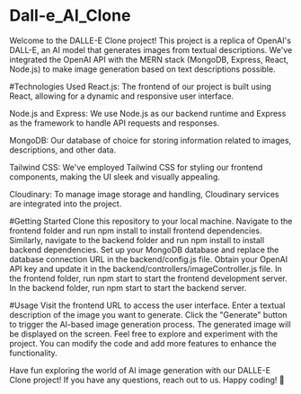 # Dall-e_AI_Clone
Welcome to the DALLE-E Clone project! This project is a replica of OpenAI's DALL-E, an AI model that generates images from textual descriptions. We've integrated the OpenAI API with the MERN stack (MongoDB, Express, React, Node.js) to make image generation based on text descriptions possible.

#Technologies Used
React.js: The frontend of our project is built using React, allowing for a dynamic and responsive user interface.

Node.js and Express: We use Node.js as our backend runtime and Express as the framework to handle API requests and responses.

MongoDB: Our database of choice for storing information related to images, descriptions, and other data.

Tailwind CSS: We've employed Tailwind CSS for styling our frontend components, making the UI sleek and visually appealing.

Cloudinary: To manage image storage and handling, Cloudinary services are integrated into the project.

#Getting Started
Clone this repository to your local machine.
Navigate to the frontend folder and run npm install to install frontend dependencies.
Similarly, navigate to the backend folder and run npm install to install backend dependencies.
Set up your MongoDB database and replace the database connection URL in the backend/config.js file.
Obtain your OpenAI API key and update it in the backend/controllers/imageController.js file.
In the frontend folder, run npm start to start the frontend development server.
In the backend folder, run npm start to start the backend server.

#Usage
Visit the frontend URL to access the user interface.
Enter a textual description of the image you want to generate.
Click the "Generate" button to trigger the AI-based image generation process.
The generated image will be displayed on the screen.
Feel free to explore and experiment with the project. You can modify the code and add more features to enhance the functionality.

Have fun exploring the world of AI image generation with our DALLE-E Clone project! If you have any questions, reach out to us. Happy coding! 🚀
